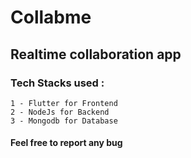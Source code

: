 # Collabme

## Realtime collaboration app

### Tech Stacks used :
    1 - Flutter for Frontend
    2 - NodeJs for Backend
    3 - Mongodb for Database

#### Feel free to report any bug 

